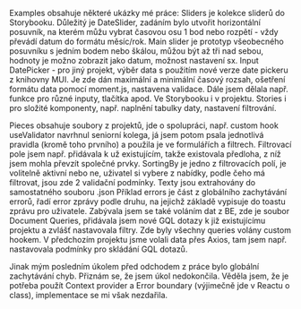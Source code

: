 Examples obsahuje některé ukázky mé práce:
Sliders je kolekce sliderů do Storybooku. Důležitý je DateSlider, zadáním bylo utvořit horizontální posuvník, na kterém můžu vybrat časovou osu 1 bod nebo rozpětí - vždy převádí datum do formátu měsíc/rok.
Main slider je prototyp všeobecného posuvníku s jedním bodem nebo škálou, můžou být až tři nad sebou, hodnoty je možno zobrazit jako datum, možnost nastavení sx.
Input DatePicker - pro jiný projekt, výběr data s použitím nové verze date pickeru z knihovny MUI. Je zde dán maximální a minimální časový rozsah, ošetření formátu data pomocí moment.js,
nastavena validace. Dále jsem dělala např. funkce pro různé inputy, tlačítka apod. Ve Storybooku i v projektu. Stories i pro složité komponenty, např. naplnění tabulky daty, nastavení filtrování. 

Pieces obsahuje soubory z projektů, jde o spolupráci, např. custom hook useValidator navrhnul seniorní kolega, já jsem potom psala jednotlivá pravidla (kromě toho prvního) a použila je ve formulářích a filtrech.
Filtrovací pole jsem např. přidávala k už existujícím, takže existovala předloha, z níž jsem mohla převzít společné prvky.
SortingBy je jedno z filtrovacích polí, je volitelně aktivní nebo ne, uživatel si vybere z nabídky, podle čeho má filtrovat, jsou zde 2 validační podmínky. Texty jsou extrahovány do samostatného souboru .json
Příklad errors je část z globálního zachytávání errorů, řadí error zprávy podle druhu, na jejichž základě vypisuje do toastu zprávu pro uživatele.
Zabývala jsem se také voláním dat z BE, zde je soubor Document Queries, přidávala jsem nové GQL dotazy k již existujícímu projektu a zvlášť nastavovala filtry. Zde byly všechny queries volány custom hookem.
V předchozím projektu jsme volali data přes Axios, tam jsem např. nastavovala podmínky pro skládání GQL dotazů.

Jinak mým posledním úkolem před odchodem z práce bylo globální zachytávání chyb. Přiznám se, že jsem úkol nedokončila. Věděla jsem, že je potřeba použít Context provider a Error boundary (výjimečně jde v Reactu o class), implementace se mi však nezdařila.

